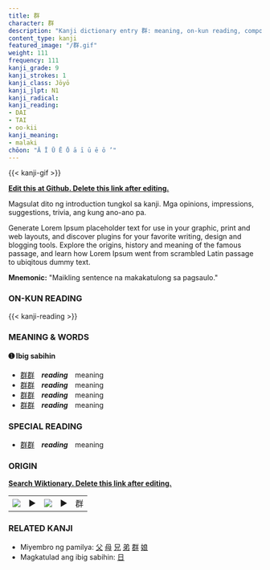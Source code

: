 ```yaml
---
title: 群
character: 群
description: "Kanji dictionary entry 群: meaning, on-kun reading, compounds, origin, related kanji"
content_type: kanji
featured_image: "/群.gif"
weight: 111
frequency: 111
kanji_grade: 9
kanji_strokes: 1
kanji_class: Jōyō
kanji_jlpt: N1
kanji_radical: 
kanji_reading: 
- DAI
- TAI
- oo-kii
kanji_meaning:
- malaki
chōon: "Ā Ī Ū Ē Ō ā ī ū ē ō ’"
---
```

[//]: # (Don't edit the line below. Kanji animated GIF code is automatically generated.)
{{< kanji-gif >}}

[//]: # (Edit below this line.)

**[Edit this at Github. Delete this link after editing.](https://github.com/tim0g/tim/tree/main/content/kanji/群/index.md)**

Magsulat dito ng introduction tungkol sa kanji. Mga opinions, impressions, suggestions, trivia, ang kung ano-ano pa.

Generate Lorem Ipsum placeholder text for use in your graphic, print and web layouts, and discover plugins for your favorite writing, design and blogging tools. Explore the origins, history and meaning of the famous passage, and learn how Lorem Ipsum went from scrambled Latin passage to ubiqitous dummy text.
 
**Mnemonic:** "Maikling sentence na makakatulong sa pagsaulo."

### ON-KUN READING

[//]: # (Don't edit the line below. ON-KUN READING code is automatically generated.)
{{< kanji-reading >}}

### MEANING & WORDS

#### ➊ **Ibig sabihin**
  - [群](../群)[群](../群)　***reading***　meaning
  - [群](../群)[群](../群)　***reading***　meaning
  - [群](../群)[群](../群)　***reading***　meaning
  - [群](../群)[群](../群)　***reading***　meaning

### SPECIAL READING
  - [群](../群)[群](../群)　***reading***　meaning

### ORIGIN

**[Search Wiktionary. Delete this link after editing.](https://wiktionary.org/wiki/群)**
<table class="kanji-table"><tr><td>
<img src="60px-群-bronze.svg.png">
</td><td>▶</td><td>
<img src="60px-群-oracle.svg.png">
</td><td>▶</td>
<td class="kanji-origin">群</td>
</tr></table>

### RELATED KANJI
- Miyembro ng pamilya: [父](../父) [母](../母) [兄](../兄) [弟](../弟) [群](../群) [娘](../娘)
- Magkatulad ang ibig sabihin: [日](../日)

